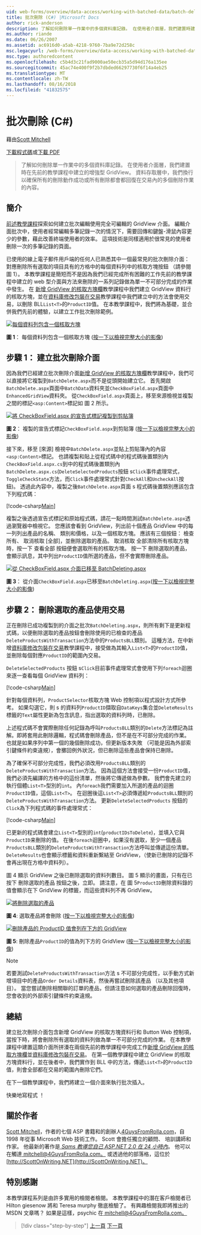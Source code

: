 ```yaml
---
uid: web-forms/overview/data-access/working-with-batched-data/batch-deleting-cs
title: 批次刪除 (C#) |Microsoft Docs
author: rick-anderson
description: 了解如何刪除單一作業中的多個資料庫記錄。 在使用者介面層，我們建置時建立在先前的工作階段 tut 增強型 GridView...
ms.author: riande
ms.date: 06/26/2007
ms.assetid: ac6916d0-a5ab-4218-9760-7ba9e72d258c
msc.legacyurl: /web-forms/overview/data-access/working-with-batched-data/batch-deleting-cs
msc.type: authoredcontent
ms.openlocfilehash: c5b4d3c21fad9000ae50ecb35a5d94d176a135ee
ms.sourcegitcommit: 45ac74e400f9f2b7dbded66297730f6f14a4eb25
ms.translationtype: MT
ms.contentlocale: zh-TW
ms.lasthandoff: 08/16/2018
ms.locfileid: "41832575"
---
```

<a name="batch-deleting-c"></a>批次刪除 (C#)
====================
藉由[Scott Mitchell](https://twitter.com/ScottOnWriting)

[下載程式碼](http://download.microsoft.com/download/3/9/f/39f92b37-e92e-4ab3-909e-b4ef23d01aa3/ASPNET_Data_Tutorial_65_CS.zip)或[下載 PDF](batch-deleting-cs/_static/datatutorial65cs1.pdf)

> 了解如何刪除單一作業中的多個資料庫記錄。 在使用者介面層，我們建置時在先前的教學課程中建立的增強型 GridView。 資料存取層中，我們換行以確保所有的刪除動作成功或所有刪除都會都回復在交易內的多個刪除作業的內容。


## <a name="introduction"></a>簡介

[前述教學課程](batch-updating-cs.md)探索如何建立批次編輯使用完全可編輯的 GridView 介面。 編輯介面批次中，使用者經常編輯多筆記錄一次的情況下，需要回傳和鍵盤-滑鼠內容更少的參數，藉此改善終端使用者的效率。 這項技術是同樣適用於很常見的使用者刪除一次的多筆記錄的頁面。

已使用的線上電子郵件用戶端的任何人已熟悉其中一個最常見的批次刪除介面： 對應刪除所有選取的項目具有的方格中的每個資料列中的核取方塊按鈕 （請參閱 圖 1）。 本教學課程是簡短而不是因為我們已經完成所有困難的工作先前的教學課程中建立的 web 型介面與方法來刪除的一系列記錄做為單一不可部分完成的作業中發生。 在 [新增 GridView 的核取方塊欄](../enhancing-the-gridview/adding-a-gridview-column-of-checkboxes-cs.md)教學課程中我們建立 GridView 資料行的核取方塊，並在[資料庫修改包裝在交易](wrapping-database-modifications-within-a-transaction-cs.md)教學課程中我們建立中的方法會使用交易，以刪除 BLL`List<T>`的`ProductID`值。 在本教學課程中，我們將為基礎，並合併我們先前的體驗，以建立工作批次刪除範例。


[![每個資料列包含一個核取方塊](batch-deleting-cs/_static/image1.gif)](batch-deleting-cs/_static/image1.png)

**圖 1**： 每個資料列包含一個核取方塊 ([按一下以檢視完整大小的影像](batch-deleting-cs/_static/image2.png))


## <a name="step-1-creating-the-batch-deleting-interface"></a>步驟 1： 建立批次刪除介面

因為我們已經建立批次刪除介面[新增 GridView 的核取方塊欄](../enhancing-the-gridview/adding-a-gridview-column-of-checkboxes-cs.md)教學課程中，我們可以直接將它複製到`BatchDelete.aspx`而不是從頭開始建立它。 首先開啟`BatchDelete.aspx`頁面中`BatchData`資料夾並`CheckBoxField.aspx`頁面中`EnhancedGridView`資料夾。 從`CheckBoxField.aspx`頁面上，移至來源檢視並複製之間的標記`<asp:Content>`標記如 圖 2 所示。


[![將 CheckBoxField.aspx 的宣告式標記複製到剪貼簿](batch-deleting-cs/_static/image2.gif)](batch-deleting-cs/_static/image3.png)

**圖 2**： 複製的宣告式標記`CheckBoxField.aspx`到剪貼簿 ([按一下以檢視完整大小的影像](batch-deleting-cs/_static/image4.png))


接下來，移至 [來源] 檢視中`BatchDelete.aspx`並貼上剪貼簿內的內容`<asp:Content>`標記。 也請複製和貼上從程式碼中的程式碼後置類別內`CheckBoxField.aspx.cs`到中的程式碼後置類別內`BatchDelete.aspx.cs`(`DeleteSelectedProducts`按鈕 s`Click`事件處理常式，`ToggleCheckState`方法，而`Click`事件處理常式針對`CheckAll`和`UncheckAll`按鈕)。 透過此內容中，複製之後`BatchDelete.aspx`頁面 s 程式碼後置類別應該包含下列程式碼：


[!code-csharp[Main](batch-deleting-cs/samples/sample1.cs)]

複製之後透過宣告式標記和原始程式碼，請花一點時間測試`BatchDelete.aspx`透過瀏覽器中檢視它。 您應該會看到 GridView，列出前十個產品 GridView 中的每一列列出產品的名稱、 類別和價格，以及一個核取方塊。 應該有三個按鈕： 檢查所有、 取消核取 [全部]，並刪除選取的產品。 取消核取 全部清除所有核取方塊時，按一下 查看全部 按鈕便會選取所有的核取方塊。 按一下 刪除選取的產品，會顯示訊息，其中列出`ProductID`值所選的產品，但不會實際刪除產品。


[![從 CheckBoxField.aspx 介面已移至 BatchDeleting.aspx](batch-deleting-cs/_static/image3.gif)](batch-deleting-cs/_static/image5.png)

**圖 3**： 從介面`CheckBoxField.aspx`已移至`BatchDeleting.aspx`([按一下以檢視完整大小的影像](batch-deleting-cs/_static/image6.png))


## <a name="step-2-deleting-the-checked-products-using-transactions"></a>步驟 2： 刪除選取的產品使用交易

正在刪除已成功複製到的介面之批次`BatchDeleting.aspx`，則所有剩下是更新程式碼，以便刪除選取的產品按鈕會刪除使用的已檢查的產品`DeleteProductsWithTransaction`方法中的`ProductsBLL`類別。 這種方法，在中新增[資料庫修改包裝在交易](wrapping-database-modifications-within-a-transaction-cs.md)教學課程中，接受做為其輸入`List<T>`的`ProductID`值，並刪除每個對應`ProductID`的範圍內交易。

`DeleteSelectedProducts`  按鈕 s`Click`目前事件處理常式會使用下列`foreach`迴圈來逐一查看每個 GridView 資料列：


[!code-csharp[Main](batch-deleting-cs/samples/sample2.cs)]

針對每個資料列，`ProductSelector`核取方塊 Web 控制項以程式設計方式所參考。 如果勾選它，則 s 的資料列`ProductID`擷取自`DataKeys`集合並`DeleteResults`標籤的`Text`屬性更新為包含訊息，指出選取的資料列時，已刪除。

上述程式碼不會實際刪除任何記錄為呼叫`ProductsBLL`類別的`Delete`方法標記為註解。即將套用此刪除邏輯，程式碼會刪除產品，但不是在不可部分完成的作業。 也就是如果序列中第一個的幾個刪除成功，但更新版本失敗 （可能是因為外部索引鍵條件約束違規），會擲回例外狀況，但已刪除這些產品會保持已刪除。

為了確保不可部分完成性，我們必須改用`ProductsBLL`類別的`DeleteProductsWithTransaction`方法。 因為這個方法會接受一份`ProductID`值，我們必須先編譯的方格中的這份清單，然後將它傳遞做為參數。 我們會先建立的執行個體`List<T>`型別的`int`。 內`foreach`我們需要加入所選的產品的迴圈`ProductID`值，這個`List<T>`。 在迴圈後這`List<T>`必須傳遞給`ProductsBLL`類別的`DeleteProductsWithTransaction`方法。 更新`DeleteSelectedProducts` 按鈕的`Click`為下列程式碼的事件處理常式：


[!code-csharp[Main](batch-deleting-cs/samples/sample3.cs)]

已更新的程式碼會建立`List<T>`型別的`int`(`productIDsToDelete`)，並填入它與`ProductID`来刪除的值。 在後`foreach`迴圈中，如果沒有選取，至少一個產品`ProductsBLL`類別的`DeleteProductsWithTransaction`方法呼叫並傳遞這份清單。 `DeleteResults`也會顯示標籤和資料重新繫結至 GridView，（使新已刪除的記錄不會再出現在方格中資料列）。

圖 4 顯示 GridView 之後已刪除選取的資料列數目。 圖 5 顯示的畫面，只有在已按下 刪除選取的產品 按鈕之後，立即。 請注意，在 圖 5`ProductID`刪除資料錄的值會顯示在下 GridView 的標籤，而這些資料列不再 GridView。


[![將刪除選取的產品](batch-deleting-cs/_static/image4.gif)](batch-deleting-cs/_static/image7.png)

**圖 4**: 選取產品將會刪除 ([按一下以檢視完整大小的影像](batch-deleting-cs/_static/image8.png))


[![刪除產品的 ProductID 值會列在下方的 GridView](batch-deleting-cs/_static/image5.gif)](batch-deleting-cs/_static/image9.png)

**圖 5**: 刪除產品`ProductID`的值為列下方的 GridView ([按一下以檢視完整大小的影像](batch-deleting-cs/_static/image10.png))


> [!NOTE]
> 若要測試`DeleteProductsWithTransaction`方法 s 不可部分完成性，以手動方式新增項目中的產品`Order Details`資料表，然後再嘗試刪除該產品 （以及其他項目）。 當您嘗試刪除相關聯的訂單的產品，但請注意如何選取的產品刪除回復時，您會收到的外部索引鍵條件約束違規。


## <a name="summary"></a>總結

建立批次刪除介面包含新增 GridView 的核取方塊資料行和 Button Web 控制項，當按下時，將會刪除所有選取的資料列做為單一不可部分完成的作業。 在本教學課程中建置這類介面所拼湊在兩個先前的教學課程中完成工作[新增 GridView 的核取方塊欄](../enhancing-the-gridview/adding-a-gridview-column-of-checkboxes-cs.md)並[資料庫修改包裝在交易](wrapping-database-modifications-within-a-transaction-cs.md)。 在第一個教學課程中建立 GridView 的核取方塊資料行，並在後者中，我們實作到 BLL 中的方法，傳遞`List<T>`的`ProductID`值，則會全部都在交易的範圍內刪除它們。

在下一個教學課程中，我們將建立一個介面來執行批次插入。

快樂地寫程式 ！

## <a name="about-the-author"></a>關於作者

[Scott Mitchell](http://www.4guysfromrolla.com/ScottMitchell.shtml)，作者的七個 ASP 書籍和的創辦人[4GuysFromRolla.com](http://www.4guysfromrolla.com)，自 1998 年從事 Microsoft Web 技術工作。 Scott 會擔任獨立的顧問、 培訓講師和作家。 他最新的著作是[ *Sams 教導您自己 ASP.NET 2.0 在 24 小時內*](https://www.amazon.com/exec/obidos/ASIN/0672327384/4guysfromrollaco)。 他可以在觸達[ mitchell@4GuysFromRolla.com。](mailto:mitchell@4GuysFromRolla.com) 或透過他的部落格，這位於 [http://ScottOnWriting.NET](http://ScottOnWriting.NET)。

## <a name="special-thanks-to"></a>特別感謝

本教學課程系列是由許多實用的檢閱者檢閱。 本教學課程中的潛在客戶檢閱者已 Hilton giesenow 將和 Teresa murphy 徹底檢驗了。 有興趣檢閱我即將推出的 MSDN 文章嗎？ 如果是這樣，psychic 在[ mitchell@4GuysFromRolla.com。](mailto:mitchell@4GuysFromRolla.com)

> [!div class="step-by-step"]
> [上一頁](batch-updating-cs.md)
> [下一頁](batch-inserting-cs.md)
